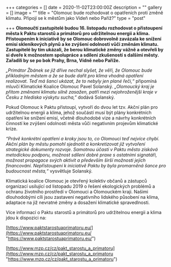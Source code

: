 +++
categories = []
date = 2020-11-02T23:00:00Z
description = ""
gallery = []
image = ""
title = "Olomouc bude rozhodovat o opatřeních proti změně klimatu. Připojí se k městům jako Vídeň nebo Paříž?"
type = "post"

+++
**Olomoučtí zastupitelé budou 16. listopadu rozhodovat o přistoupení města k Paktu starostů a primátorů pro udržitelnou energii a klima. Přistoupením k iniciativě by se Olomouc dobrovolně zavázala ke snížení emisí skleníkových plynů a ke zvýšení odolnosti vůči změnám klimatu. Zastupitelé by tím ukázali, že berou klimatické změny vážně a otevřeli by si dveře k možnostem spolupráce a sdílení zkušeností s dalšími městy. Zařadili by se po bok Prahy, Brna, Vídně nebo Paříže.**

_„Primátor Žbánek se již dříve nechal slyšet, že věří, že Olomouc bude příkladným městem a že se bude dařit pro klima vhodná opatření realizovat. Teď má šanci ukázat, že to nebyly jen plané řeči,“_ připomíná mluvčí Klimatické Koalice Olomouc Pavel Solanský. _„Olomoucký kraj je přitom změnami klimatu silně zasažen, patří mezi nejohroženější kraje v Česku z hlediska výskytu sucha,”_ dodává Solanský.

Pokud Olomouc k Paktu přistoupí, vytvoří do dvou let tzv. Akční plán pro udržitelnou energii a klima, jehož součástí musí být plány konkrétních opatření ke snížení emisí, včetně dlouhodobé vize a návrhy konkrétních činností ke zvýšení odolnosti města vůči negativním projevům klimatické krize.

_“Právě konkrétní opatření a kroky jsou to, co Olomouci teď nejvíce chybí. Akční plán by městu pomohl sjednotit a konkretizovat již vytvoření strategické dokumenty rozvoje. Samotnou účastí v Paktu město získává metodickou podporu, možnost sdílení dobré praxe s ostatními signatáři, možnost propagace svých aktivit a především širší možnosti jejich financování. Nepřistoupení k iniciativě Paktu by byla promarněná šance pro budoucnost města,“_ vysvětluje Solanský.

Klimatická koalice Olomouc je otevřený kolektiv občanů a zástupců organizací usilující od listopadu 2019 o řešení ekologických problémů a ochranu životního prostředí v Olomouci a Olomouckém kraji. Našimi dlouhodobými cíli jsou zastavení negativního lidského působení na klima, adaptace na již nevratné změny a dosažení klimatické spravedlnosti.

Více informací o Paktu starostů a primátorů pro udržitelnou energii a klima jdou k dispozici na:

[https://www.paktstarostuaprimatoru.eu/](https://www.paktstarostuaprimatoru.eu/ "https://www.paktstarostuaprimatoru.eu/")

[https://www.mzp.cz/cz/pakt_starostu_a_primatoru](https://www.mzp.cz/cz/pakt_starostu_a_primatoru "https://www.mzp.cz/cz/pakt_starostu_a_primatoru")